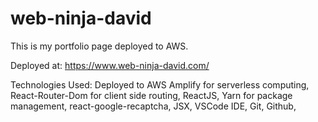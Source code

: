 # web-ninja-david
This is my portfolio page deployed to AWS.

Deployed at: https://www.web-ninja-david.com/

Technologies Used: Deployed to AWS Amplify for serverless computing, React-Router-Dom for client side routing, ReactJS, Yarn for package management, react-google-recaptcha, JSX, VSCode IDE, Git, Github, 

